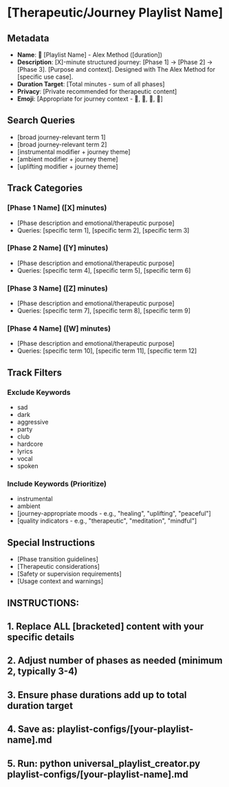 # [Therapeutic/Journey Playlist Name]

## Metadata
- **Name**: 🧘 [Playlist Name] - Alex Method ([duration])
- **Description**: [X]-minute structured journey: [Phase 1] → [Phase 2] → [Phase 3]. [Purpose and context]. Designed with The Alex Method for [specific use case].
- **Duration Target**: [Total minutes - sum of all phases]
- **Privacy**: [Private recommended for therapeutic content]
- **Emoji**: [Appropriate for journey context - 🧘, 🌅, 💪, 🎯]

## Search Queries
- [broad journey-relevant term 1]
- [broad journey-relevant term 2]
- [instrumental modifier + journey theme]
- [ambient modifier + journey theme]
- [uplifting modifier + journey theme]

## Track Categories
### [Phase 1 Name] ([X] minutes)
- [Phase description and emotional/therapeutic purpose]
- Queries: [specific term 1], [specific term 2], [specific term 3]

### [Phase 2 Name] ([Y] minutes)
- [Phase description and emotional/therapeutic purpose]
- Queries: [specific term 4], [specific term 5], [specific term 6]

### [Phase 3 Name] ([Z] minutes)
- [Phase description and emotional/therapeutic purpose]
- Queries: [specific term 7], [specific term 8], [specific term 9]

### [Phase 4 Name] ([W] minutes)
- [Phase description and emotional/therapeutic purpose]
- Queries: [specific term 10], [specific term 11], [specific term 12]

## Track Filters
### Exclude Keywords
- sad
- dark
- aggressive
- party
- club
- hardcore
- lyrics
- vocal
- spoken

### Include Keywords (Prioritize)
- instrumental
- ambient
- [journey-appropriate moods - e.g., "healing", "uplifting", "peaceful"]
- [quality indicators - e.g., "therapeutic", "meditation", "mindful"]

## Special Instructions
- [Phase transition guidelines]
- [Therapeutic considerations]
- [Safety or supervision requirements]
- [Usage context and warnings]

## INSTRUCTIONS:
## 1. Replace ALL [bracketed] content with your specific details
## 2. Adjust number of phases as needed (minimum 2, typically 3-4)
## 3. Ensure phase durations add up to total duration target
## 4. Save as: playlist-configs/[your-playlist-name].md
## 5. Run: python universal_playlist_creator.py playlist-configs/[your-playlist-name].md
